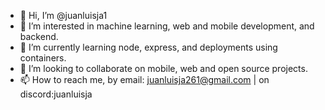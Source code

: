 - 👋  Hi, I’m @juanluisja1
- 👀  I’m interested in machine learning, web and mobile development, and backend.
- 🌱  I’m currently learning node, express, and deployments using containers.
- 💞️  I’m looking to collaborate on mobile, web and open source projects.
- 📫  How to reach me, by email: juanluisja261@gmail.com | on discord:juanluisja 

<!---
juanluisja1/juanluisja1 is a ✨ special ✨ repository because its `README.md` (this file) appears on your GitHub profile.
You can click the Preview link to take a look at your changes.
--->
